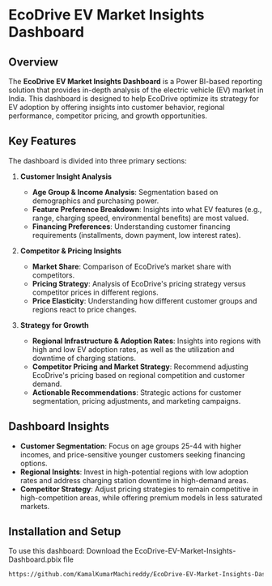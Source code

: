 # EcoDrive EV Market Insights Dashboard

## Overview

The **EcoDrive EV Market Insights Dashboard** is a Power BI-based reporting solution that provides in-depth analysis of the electric vehicle (EV) market in India. This dashboard is designed to help EcoDrive optimize its strategy for EV adoption by offering insights into customer behavior, regional performance, competitor pricing, and growth opportunities.

## Key Features

The dashboard is divided into three primary sections:

1. **Customer Insight Analysis**
   - **Age Group & Income Analysis**: Segmentation based on demographics and purchasing power.
   - **Feature Preference Breakdown**: Insights into what EV features (e.g., range, charging speed, environmental benefits) are most valued.
   - **Financing Preferences**: Understanding customer financing requirements (installments, down payment, low interest rates).

2. **Competitor & Pricing Insights**
   - **Market Share**: Comparison of EcoDrive’s market share with competitors.
   - **Pricing Strategy**: Analysis of EcoDrive's pricing strategy versus competitor prices in different regions.
   - **Price Elasticity**: Understanding how different customer groups and regions react to price changes.

3. **Strategy for Growth**
   - **Regional Infrastructure & Adoption Rates**: Insights into regions with high and low EV adoption rates, as well as the utilization and downtime of charging stations.
   - **Competitor Pricing and Market Strategy**: Recommend adjusting EcoDrive's pricing based on regional competition and customer demand.
   - **Actionable Recommendations**: Strategic actions for customer segmentation, pricing adjustments, and marketing campaigns.

## Dashboard Insights

- **Customer Segmentation**: Focus on age groups 25-44 with higher incomes, and price-sensitive younger customers seeking financing options.
- **Regional Insights**: Invest in high-potential regions with low adoption rates and address charging station downtime in high-demand areas.
- **Competitor Strategy**: Adjust pricing strategies to remain competitive in high-competition areas, while offering premium models in less saturated markets.

## Installation and Setup

To use this dashboard:
Download the EcoDrive-EV-Market-Insights-Dashboard.pbix file
   ```bash
   https://github.com/KamalKumarMachireddy/EcoDrive-EV-Market-Insights-Dashboard/blob/main/EcoDrive-EV-Market-Insights-Dashboard.pbix
   
